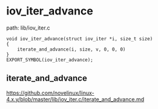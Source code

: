 iov_iter_advance
========================================

path: lib/iov_iter.c
```
void iov_iter_advance(struct iov_iter *i, size_t size)
{
    iterate_and_advance(i, size, v, 0, 0, 0)
}
EXPORT_SYMBOL(iov_iter_advance);
```

iterate_and_advance
----------------------------------------

https://github.com/novelinux/linux-4.x.y/blob/master/lib/iov_iter.c/iterate_and_advance.md
